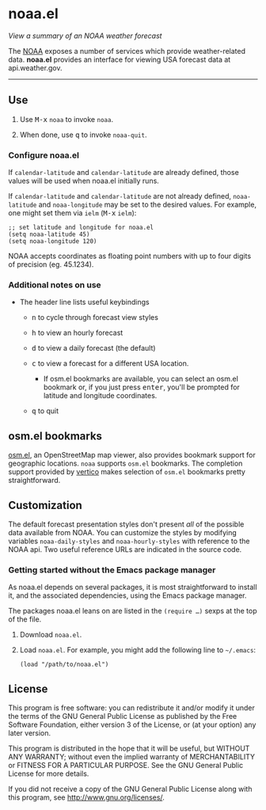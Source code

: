 # noaa.el

*View a summary of an NOAA weather forecast*

The [NOAA](http://www.noaa.gov) exposes a number of services which
provide weather-related data. **noaa.el** provides an interface for
viewing USA forecast data at api.weather.gov.

---

## Use

1. Use <kbd>M-x</kbd> `noaa` to invoke `noaa`.

2. When done, use <kbd>q</kbd> to invoke `noaa-quit`.

### Configure noaa.el

If `calendar-latitude` and `calendar-latitude` are already defined, those values will be used
when noaa.el initially runs.

If  `calendar-latitude` and `calendar-latitude` are  not already defined, `noaa-latitude` and `noaa-longitude` may be set to the desired values. For example, one might set them via `ielm` (<kbd>M-x</kbd> `ielm`):

    ;; set latitude and longitude for noaa.el
	(setq noaa-latitude 45)
	(setq noaa-longitude 120)

NOAA accepts coordinates as floating point numbers with up to four
digits of precision (eg. 45.1234).


### Additional notes on use

- The header line lists useful keybindings

  - <kbd>n</kbd> to cycle through forecast view styles

  - <kbd>h</kbd> to view an hourly forecast

  - <kbd>d</kbd> to view a daily forecast (the default)

  - <kbd>c</kbd> to view a forecast for a different USA location.

    - If osm.el bookmarks are available, you can select an osm.el bookmark or, if you just press
      <kbd>enter</kbd>, you'll be prompted for latitude and longitude
      coordinates.

  - <kbd>q</kbd> to quit


## osm.el bookmarks

[osm.el](https://github.com/minad/osm), an OpenStreetMap map viewer, also provides bookmark support for geographic locations. `noaa` supports `osm.el` bookmarks. The completion support provided by [vertico](https://github.com/minad/vertico) makes selection of `osm.el` bookmarks pretty straightforward.


## Customization

The default forecast presentation styles don't present *all* of the
possible data available from NOAA. You can customize the styles by modifying variables `noaa-daily-styles` and
`noaa-hourly-styles` with reference to the NOAA api. Two useful
reference URLs are indicated in the source code.


### Getting started without the Emacs package manager

As noaa.el depends on several packages, it is most straightforward to install it, and the associated dependencies, using the Emacs package manager.

The packages noaa.el leans on are listed in the `(require …)` sexps at the top of the file.

1. Download `noaa.el`.
2. Load `noaa.el`. For example, you might add the following line to `~/.emacs`:

    `(load "/path/to/noaa.el")`


## License

This program is free software: you can redistribute it and/or modify it under the terms of the GNU General Public License as published by the Free Software Foundation, either version 3 of the License, or (at your option) any later version.

This program is distributed in the hope that it will be useful, but WITHOUT ANY WARRANTY; without even the implied warranty of MERCHANTABILITY or FITNESS FOR A PARTICULAR PURPOSE. See the GNU General Public License for more details.

If you did not receive a copy of the GNU General Public License along with this program, see http://www.gnu.org/licenses/.
